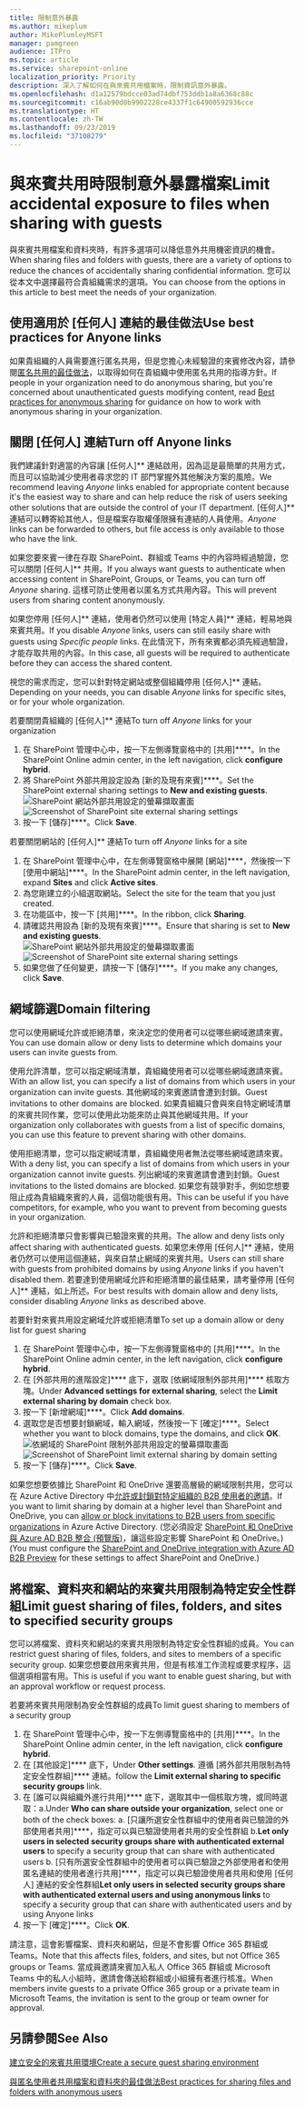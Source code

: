 ```yaml
---
title: 限制意外暴露
ms.author: mikeplum
author: MikePlumleyMSFT
manager: pamgreen
audience: ITPro
ms.topic: article
ms.service: sharepoint-online
localization_priority: Priority
description: 深入了解如何在與來賓共用檔案時，限制資訊意外暴露。
ms.openlocfilehash: d1a12579bdcce03ad74dbf753ddb1a8a6368c88c
ms.sourcegitcommit: c16ab90d0b9902228ce4337f1c64900592936cce
ms.translationtype: HT
ms.contentlocale: zh-TW
ms.lasthandoff: 09/23/2019
ms.locfileid: "37108279"
---
```

# <a name="limit-accidental-exposure-to-files-when-sharing-with-guests"></a><span data-ttu-id="5be24-103">與來賓共用時限制意外暴露檔案</span><span class="sxs-lookup"><span data-stu-id="5be24-103">Limit accidental exposure to files when sharing with guests</span></span>

<span data-ttu-id="5be24-104">與來賓共用檔案和資料夾時，有許多選項可以降低意外共用機密資訊的機會。</span><span class="sxs-lookup"><span data-stu-id="5be24-104">When sharing files and folders with guests, there are a variety of options to reduce the chances of accidentally sharing confidential information.</span></span> <span data-ttu-id="5be24-105">您可以從本文中選擇最符合貴組織需求的選項。</span><span class="sxs-lookup"><span data-stu-id="5be24-105">You can choose from the options in this article to best meet the needs of your organization.</span></span>

## <a name="use-best-practices-for-anyone-links"></a><span data-ttu-id="5be24-106">使用適用於 [任何人] 連結的最佳做法</span><span class="sxs-lookup"><span data-stu-id="5be24-106">Use best practices for Anyone links</span></span>

<span data-ttu-id="5be24-107">如果貴組織的人員需要進行匿名共用，但是您擔心未經驗證的來賓修改內容，請參閱[匿名共用的最佳做法](best-practices-anonymous-sharing.md)，以取得如何在貴組織中使用匿名共用的指導方針。</span><span class="sxs-lookup"><span data-stu-id="5be24-107">If people in your organization need to do anonymous sharing, but you're concerned about unauthenticated guests modifying content, read [Best practices for anonymous sharing](best-practices-anonymous-sharing.md) for guidance on how to work with anonymous sharing in your organization.</span></span>

## <a name="turn-off-anyone-links"></a><span data-ttu-id="5be24-108">關閉 [任何人] 連結</span><span class="sxs-lookup"><span data-stu-id="5be24-108">Turn off Anyone links</span></span>

<span data-ttu-id="5be24-109">我們建議針對適當的內容讓 [任何人]\*\* 連結啟用，因為這是最簡單的共用方式，而且可以協助減少使用者尋求您的 IT 部門掌握外其他解決方案的風險。</span><span class="sxs-lookup"><span data-stu-id="5be24-109">We recommend leaving *Anyone* links enabled for appropriate content because it's the easiest way to share and can help reduce the risk of users seeking other solutions that are outside the control of your IT department.</span></span> <span data-ttu-id="5be24-110">[任何人]\*\* 連結可以轉寄給其他人，但是檔案存取權僅限擁有連結的人員使用。</span><span class="sxs-lookup"><span data-stu-id="5be24-110">*Anyone* links can be forwarded to others, but file access is only available to those who have the link.</span></span>

<span data-ttu-id="5be24-111">如果您要來賓一律在存取 SharePoint、群組或 Teams 中的內容時經過驗證，您可以關閉 [任何人]\*\* 共用。</span><span class="sxs-lookup"><span data-stu-id="5be24-111">If you always want guests to authenticate when accessing content in SharePoint, Groups, or Teams, you can turn off *Anyone* sharing.</span></span> <span data-ttu-id="5be24-112">這樣可防止使用者以匿名方式共用內容。</span><span class="sxs-lookup"><span data-stu-id="5be24-112">This will prevent users from sharing content anonymously.</span></span>

<span data-ttu-id="5be24-113">如果您停用 [任何人]\*\* 連結，使用者仍然可以使用 [特定人員]\*\* 連結，輕易地與來賓共用。</span><span class="sxs-lookup"><span data-stu-id="5be24-113">If you disable *Anyone* links, users can still easily share with guests using *Specific people* links.</span></span> <span data-ttu-id="5be24-114">在此情況下，所有來賓都必須先經過驗證，才能存取共用的內容。</span><span class="sxs-lookup"><span data-stu-id="5be24-114">In this case, all guests will be required to authenticate before they can access the shared content.</span></span>

<span data-ttu-id="5be24-115">視您的需求而定，您可以針對特定網站或整個組織停用 [任何人]\*\* 連結。</span><span class="sxs-lookup"><span data-stu-id="5be24-115">Depending on your needs, you can disable *Anyone* links for specific sites, or for your whole organization.</span></span>

<span data-ttu-id="5be24-116">若要關閉貴組織的 [任何人]\*\* 連結</span><span class="sxs-lookup"><span data-stu-id="5be24-116">To turn off *Anyone* links for your organization</span></span>
1. <span data-ttu-id="5be24-117">在 SharePoint 管理中心中，按一下左側導覽窗格中的 [共用]\*\*\*\*。</span><span class="sxs-lookup"><span data-stu-id="5be24-117">In the SharePoint Online admin center, in the left navigation, click **configure hybrid**.</span></span>
2. <span data-ttu-id="5be24-118">將 SharePoint 外部共用設定設為 [新的及現有來賓]\*\*\*\*。</span><span class="sxs-lookup"><span data-stu-id="5be24-118">Set the SharePoint external sharing settings to **New and existing guests**.</span></span></br>
   <span data-ttu-id="5be24-119">![SharePoint 網站外部共用設定的螢幕擷取畫面](media/sharepoint-organization-external-sharing-controls-new-users.png)</span><span class="sxs-lookup"><span data-stu-id="5be24-119">![Screenshot of SharePoint site external sharing settings](media/sharepoint-organization-external-sharing-controls-new-users.png)</span></span>
3. <span data-ttu-id="5be24-120">按一下 [儲存]\*\*\*\*。</span><span class="sxs-lookup"><span data-stu-id="5be24-120">Click **Save**.</span></span>

<span data-ttu-id="5be24-121">若要關閉網站的 [任何人]\*\* 連結</span><span class="sxs-lookup"><span data-stu-id="5be24-121">To turn off *Anyone* links for a site</span></span>
1. <span data-ttu-id="5be24-122">在 SharePoint 管理中心中，在左側導覽窗格中展開 [網站]\*\*\*\*，然後按一下 [使用中網站]\*\*\*\*。</span><span class="sxs-lookup"><span data-stu-id="5be24-122">In the SharePoint admin center, in the left navigation, expand **Sites** and click **Active sites**.</span></span>
2. <span data-ttu-id="5be24-123">為您剛建立的小組選取網站。</span><span class="sxs-lookup"><span data-stu-id="5be24-123">Select the site for the team that you just created.</span></span>
3. <span data-ttu-id="5be24-124">在功能區中，按一下 [共用]\*\*\*\*。</span><span class="sxs-lookup"><span data-stu-id="5be24-124">In the ribbon, click **Sharing**.</span></span>
4. <span data-ttu-id="5be24-125">請確認共用設為 [新的及現有來賓]\*\*\*\*。</span><span class="sxs-lookup"><span data-stu-id="5be24-125">Ensure that sharing is set to **New and existing guests**.</span></span></br>
   <span data-ttu-id="5be24-126">![SharePoint 網站外部共用設定的螢幕擷取畫面](media/sharepoint-site-external-sharing-settings.png)</span><span class="sxs-lookup"><span data-stu-id="5be24-126">![Screenshot of SharePoint site external sharing settings](media/sharepoint-site-external-sharing-settings.png)</span></span>
5. <span data-ttu-id="5be24-127">如果您做了任何變更，請按一下 [儲存]\*\*\*\*。</span><span class="sxs-lookup"><span data-stu-id="5be24-127">If you make any changes, click **Save**.</span></span>

## <a name="domain-filtering"></a><span data-ttu-id="5be24-128">網域篩選</span><span class="sxs-lookup"><span data-stu-id="5be24-128">Domain filtering</span></span>

<span data-ttu-id="5be24-129">您可以使用網域允許或拒絕清單，來決定您的使用者可以從哪些網域邀請來賓。</span><span class="sxs-lookup"><span data-stu-id="5be24-129">You can use domain allow or deny lists to determine which domains your users can invite guests from.</span></span>

<span data-ttu-id="5be24-130">使用允許清單，您可以指定網域清單，貴組織使用者可以從哪些網域邀請來賓。</span><span class="sxs-lookup"><span data-stu-id="5be24-130">With an allow list, you can specify a list of domains from which users in your organization can invite guests.</span></span> <span data-ttu-id="5be24-131">其他網域的來賓邀請會遭到封鎖。</span><span class="sxs-lookup"><span data-stu-id="5be24-131">Guest invitations to other domains are blocked.</span></span> <span data-ttu-id="5be24-132">如果貴組織只會與來自特定網域清單的來賓共同作業，您可以使用此功能來防止與其他網域共用。</span><span class="sxs-lookup"><span data-stu-id="5be24-132">If your organization only collaborates with guests from a list of specific domains, you can use this feature to prevent sharing with other domains.</span></span>

<span data-ttu-id="5be24-133">使用拒絕清單，您可以指定網域清單，貴組織使用者無法從哪些網域邀請來賓。</span><span class="sxs-lookup"><span data-stu-id="5be24-133">With a deny list, you can specify a list of domains from which users in your organization cannot invite guests.</span></span> <span data-ttu-id="5be24-134">列出網域的來賓邀請會遭到封鎖。</span><span class="sxs-lookup"><span data-stu-id="5be24-134">Guest invitations to the listed domains are blocked.</span></span> <span data-ttu-id="5be24-135">如果您有競爭對手，例如您想要阻止成為貴組織來賓的人員，這個功能很有用。</span><span class="sxs-lookup"><span data-stu-id="5be24-135">This can be useful if you have competitors, for example, who you want to prevent from becoming guests in your organization.</span></span>

<span data-ttu-id="5be24-136">允許和拒絕清單只會影響與已驗證來賓的共用。</span><span class="sxs-lookup"><span data-stu-id="5be24-136">The allow and deny lists only affect sharing with authenticated guests.</span></span> <span data-ttu-id="5be24-137">如果您未停用 [任何人]\*\* 連結，使用者仍然可以使用這個連結，與來自禁止網域的來賓共用。</span><span class="sxs-lookup"><span data-stu-id="5be24-137">Users can still share with guests from prohibited domains by using *Anyone* links if you haven't disabled them.</span></span> <span data-ttu-id="5be24-138">若要達到使用網域允許和拒絕清單的最佳結果，請考量停用 [任何人]\*\* 連結，如上所述。</span><span class="sxs-lookup"><span data-stu-id="5be24-138">For best results with domain allow and deny lists, consider disabling *Anyone* links as described above.</span></span>

<span data-ttu-id="5be24-139">若要針對來賓共用設定網域允許或拒絕清單</span><span class="sxs-lookup"><span data-stu-id="5be24-139">To set up a domain allow or deny list for guest sharing</span></span>
1. <span data-ttu-id="5be24-140">在 SharePoint 管理中心中，按一下左側導覽窗格中的 [共用]\*\*\*\*。</span><span class="sxs-lookup"><span data-stu-id="5be24-140">In the SharePoint Online admin center, in the left navigation, click **configure hybrid**.</span></span>
2. <span data-ttu-id="5be24-141">在 [外部共用的進階設定]\*\*\*\* 底下，選取 [依網域限制外部共用]\*\*\*\* 核取方塊。</span><span class="sxs-lookup"><span data-stu-id="5be24-141">Under **Advanced settings for external sharing**, select the **Limit external sharing by domain** check box.</span></span>
3. <span data-ttu-id="5be24-142">按一下 [新增網域]\*\*\*\*。</span><span class="sxs-lookup"><span data-stu-id="5be24-142">Click **Add domains**.</span></span>
4. <span data-ttu-id="5be24-143">選取您是否想要封鎖網域，輸入網域，然後按一下 [確定]\*\*\*\*。</span><span class="sxs-lookup"><span data-stu-id="5be24-143">Select whether you want to block domains, type the domains, and click **OK**.</span></span></br>
   <span data-ttu-id="5be24-144">![依網域的 SharePoint 限制外部共用設定的螢幕擷取畫面](media/sharepoint-sharing-block-domain.png)</span><span class="sxs-lookup"><span data-stu-id="5be24-144">![Screenshot of SharePoint limit external sharing by domain setting](media/sharepoint-sharing-block-domain.png)</span></span>
5. <span data-ttu-id="5be24-145">按一下 [儲存]\*\*\*\*。</span><span class="sxs-lookup"><span data-stu-id="5be24-145">Click **Save**.</span></span>

<span data-ttu-id="5be24-146">如果您想要依據比 SharePoint 和 OneDrive 還要高層級的網域限制共用，您可以在 Azure Active Directory 中[允許或封鎖對特定組織的 B2B 使用者的邀請](https://docs.microsoft.com/azure/active-directory/b2b/allow-deny-list)。</span><span class="sxs-lookup"><span data-stu-id="5be24-146">If you want to limit sharing by domain at a higher level than SharePoint and OneDrive, you can [allow or block invitations to B2B users from specific organizations](https://docs.microsoft.com/azure/active-directory/b2b/allow-deny-list) in Azure Active Directory.</span></span> <span data-ttu-id="5be24-147">(您必須設定 [SharePoint 和 OneDrive 與 Azure AD B2B 整合 (預覽版)](https://docs.microsoft.com/sharepoint/sharepoint-azureb2b-integration-preview)，讓這些設定影響 SharePoint 和 OneDrive。)</span><span class="sxs-lookup"><span data-stu-id="5be24-147">(You must configure the [SharePoint and OneDrive integration with Azure AD B2B Preview](https://docs.microsoft.com/sharepoint/sharepoint-azureb2b-integration-preview) for these settings to affect SharePoint and OneDrive.)</span></span>

## <a name="limit-guest-sharing-of-files-folders-and-sites-to-specified-security-groups"></a><span data-ttu-id="5be24-148">將檔案、資料夾和網站的來賓共用限制為特定安全性群組</span><span class="sxs-lookup"><span data-stu-id="5be24-148">Limit guest sharing of files, folders, and sites to specified security groups</span></span>

<span data-ttu-id="5be24-149">您可以將檔案、資料夾和網站的來賓共用限制為特定安全性群組的成員。</span><span class="sxs-lookup"><span data-stu-id="5be24-149">You can restrict guest sharing of files, folders, and sites to members of a specific security group.</span></span> <span data-ttu-id="5be24-150">如果您想要啟用來賓共用，但是有核准工作流程或要求程序，這個選項相當有用。</span><span class="sxs-lookup"><span data-stu-id="5be24-150">This is useful if you want to enable guest sharing, but with an approval workflow or request process.</span></span>

<span data-ttu-id="5be24-151">若要將來賓共用限制為安全性群組的成員</span><span class="sxs-lookup"><span data-stu-id="5be24-151">To limit guest sharing to members of a security group</span></span>
1. <span data-ttu-id="5be24-152">在 SharePoint 管理中心中，按一下左側導覽窗格中的 [共用]\*\*\*\*。</span><span class="sxs-lookup"><span data-stu-id="5be24-152">In the SharePoint Online admin center, in the left navigation, click **configure hybrid**.</span></span>
2. <span data-ttu-id="5be24-153">在 [其他設定]\*\*\*\* 底下，</span><span class="sxs-lookup"><span data-stu-id="5be24-153">Under **Other settings**.</span></span> <span data-ttu-id="5be24-154">遵循 [將外部共用限制為特定安全性群組]\*\*\*\* 連結。</span><span class="sxs-lookup"><span data-stu-id="5be24-154">follow the **Limit external sharing to specific security groups** link.</span></span>
3. <span data-ttu-id="5be24-155">在 [誰可以與組織外進行共用]\*\*\*\* 底下，選取其中一個核取方塊，或同時選取：a.</span><span class="sxs-lookup"><span data-stu-id="5be24-155">Under **Who can share outside your organization**, select one or both of the check boxes: a.</span></span> <span data-ttu-id="5be24-156">[只讓所選安全性群組中的使用者與已驗證的外部使用者共用]\*\*\*\*，指定可以與已驗證使用者共用的安全性群組 b.</span><span class="sxs-lookup"><span data-stu-id="5be24-156">**Let only users in selected security groups share with authenticated external users** to specify a security group that can share with authenticated users b.</span></span> <span data-ttu-id="5be24-157">[只有所選安全性群組中的使用者可以與已驗證之外部使用者和使用匿名連結的使用者進行共用]\*\*\*\*，指定可以與已驗證使用者共用和使用 [任何人] 連結的安全性群組</span><span class="sxs-lookup"><span data-stu-id="5be24-157">**Let only users in selected security groups share with authenticated external users and using anonymous links** to specify a security group that can share with authenticated users and by using Anyone links</span></span>
4. <span data-ttu-id="5be24-158">按一下 [確定]\*\*\*\*。</span><span class="sxs-lookup"><span data-stu-id="5be24-158">Click **OK**.</span></span>

<span data-ttu-id="5be24-159">請注意，這會影響檔案、資料夾和網站，但是不會影響 Office 365 群組或 Teams。</span><span class="sxs-lookup"><span data-stu-id="5be24-159">Note that this affects files, folders, and sites, but not Office 365 groups or Teams.</span></span> <span data-ttu-id="5be24-160">當成員邀請來賓加入私人 Office 365 群組或 Microsoft Teams 中的私人小組時，邀請會傳送給群組或小組擁有者進行核准。</span><span class="sxs-lookup"><span data-stu-id="5be24-160">When members invite guests to a private Office 365 group or a private team in Microsoft Teams, the invitation is sent to the group or team owner for approval.</span></span>

## <a name="see-also"></a><span data-ttu-id="5be24-161">另請參閱</span><span class="sxs-lookup"><span data-stu-id="5be24-161">See Also</span></span>

[<span data-ttu-id="5be24-162">建立安全的來賓共用環境</span><span class="sxs-lookup"><span data-stu-id="5be24-162">Create a secure guest sharing environment</span></span>](create-a-secure-guest-sharing-environment.md)

[<span data-ttu-id="5be24-163">與匿名使用者共用檔案和資料夾的最佳做法</span><span class="sxs-lookup"><span data-stu-id="5be24-163">Best practices for sharing files and folders with anonymous users</span></span>](best-practices-anonymous-sharing.md)